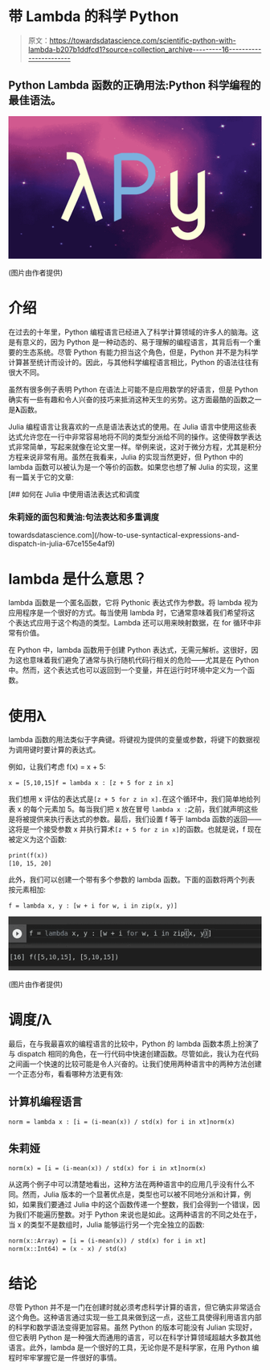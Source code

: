 # 带 Lambda 的科学 Python

> 原文：<https://towardsdatascience.com/scientific-python-with-lambda-b207b1ddfcd1?source=collection_archive---------16----------------------->

## Python Lambda 函数的正确用法:Python 科学编程的最佳语法。

![](img/6a8a95a6c49f384dbf1f87d854dc8551.png)

(图片由作者提供)

# 介绍

在过去的十年里，Python 编程语言已经进入了科学计算领域的许多人的脑海。这是有意义的，因为 Python 是一种动态的、易于理解的编程语言，其背后有一个重要的生态系统。尽管 Python 有能力担当这个角色，但是，Python 并不是为科学计算甚至统计而设计的。因此，与其他科学编程语言相比，Python 的语法往往有很大不同。

虽然有很多例子表明 Python 在语法上可能不是应用数学的好语言，但是 Python 确实有一些有趣和令人兴奋的技巧来抵消这种天生的劣势。这方面最酷的函数之一是**λ**函数。

Julia 编程语言让我喜欢的一点是语法表达式的使用。在 Julia 语言中使用这些表达式允许您在一行中非常容易地将不同的类型分派给不同的操作。这使得数学表达式非常简单，写起来就像在论文里一样。举例来说，这对于微分方程，尤其是积分方程来说非常有用。虽然在我看来，Julia 的实现当然更好，但 Python 中的 lambda 函数可以被认为是一个等价的函数。如果您也想了解 Julia 的实现，这里有一篇关于它的文章:

[](/how-to-use-syntactical-expressions-and-dispatch-in-julia-67ce155e4af9) [## 如何在 Julia 中使用语法表达式和调度

### 朱莉娅的面包和黄油:句法表达和多重调度

towardsdatascience.com](/how-to-use-syntactical-expressions-and-dispatch-in-julia-67ce155e4af9) 

# lambda 是什么意思？

lambda 函数是一个匿名函数，它将 Pythonic 表达式作为参数。将 lambda 视为应用程序是一个很好的方式。每当使用 lambda 时，它通常意味着我们希望将这个表达式应用于这个构造的类型。Lambda 还可以用来映射数据，在 for 循环中非常有价值。

在 Python 中，lambda 函数用于创建 Python 表达式，无需元解析。这很好，因为这也意味着我们避免了通常与执行随机代码行相关的危险——尤其是在 Python 中。然而，这个表达式也可以返回到一个变量，并在运行时环境中定义为一个函数。

# 使用λ

lambda 函数的用法类似于字典键。将键视为提供的变量或参数，将键下的数据视为调用键时要计算的表达式。

例如，让我们考虑 f(x) = x + 5:

```
x = [5,10,15]f = lambda x : [z + 5 for z in x]
```

我们想用 x 评估的表达式是`[z + 5 for z in x].`在这个循环中，我们简单地给列表 x 的每个元素加 5。每当我们把 x 放在冒号 `lambda x :`之前，我们就声明这些是将被提供来执行表达式的参数。最后，我们设置 f 等于 lambda 函数的返回——这将是一个接受参数 x 并执行算术`[z + 5 for z in x]`的函数。也就是说，f 现在被定义为这个函数:

```
print(f(x))
[10, 15, 20]
```

此外，我们可以创建一个带有多个参数的 lambda 函数。下面的函数将两个列表按元素相加:

```
f = lambda x, y : [w + i for w, i in zip(x, y)]
```

![](img/41fdd64d77251eef80435dd9561e237e.png)

(图片由作者提供)

# 调度/λ

最后，在与我最喜欢的编程语言的比较中，Python 的 lambda 函数本质上扮演了与 dispatch 相同的角色，在一行代码中快速创建函数。尽管如此，我认为在代码之间画一个快速的比较可能是令人兴奋的。让我们使用两种语言中的两种方法创建一个正态分布，看看哪种方法更有效:

## 计算机编程语言

```
norm = lambda x : [i = (i-mean(x)) / std(x) for i in xt]norm(x)
```

## 朱莉娅

```
norm(x) = [i = (i-mean(x)) / std(x) for i in xt]norm(x)
```

从这两个例子中可以清楚地看出，这种方法在两种语言中的应用几乎没有什么不同。然而，Julia 版本的一个显著优点是，类型也可以被不同地分派和计算，例如，如果我们要通过 Julia 中的这个函数传递一个整数，我们会得到一个错误，因为我们不能遍历整数。对于 Python 来说也是如此。这两种语言的不同之处在于，当 x 的类型不是数组时，Julia 能够运行另一个完全独立的函数:

```
norm(x::Array) = [i = (i-mean(x)) / std(x) for i in xt]
norm(x::Int64) = (x - x) / std(x)
```

# 结论

尽管 Python 并不是一门在创建时就必须考虑科学计算的语言，但它确实非常适合这个角色。这种语言通过实现一些工具来做到这一点，这些工具使得利用语言内部的科学和数学语法变得更加容易。虽然 Python 的版本可能没有 Julian 实现好，但它表明 Python 是一种强大而通用的语言，可以在科学计算领域超越大多数其他语言。此外，lambda 是一个很好的工具，无论你是不是科学家，在用 Python 编程时牢牢掌握它是一件很好的事情。